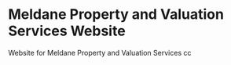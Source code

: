 # Meldane Property and Valuation Services Website
Website for Meldane Property and Valuation Services cc
